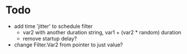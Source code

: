 # Todo
- add time 'jitter' to schedule filter
    - var2 with another duration string, var1 + (var2 * random) duration
    - remove startup delay?
- change Filter.Var2 from pointer to just value?